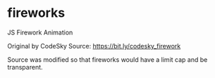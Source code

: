 # fireworks
 JS Firework Animation

Original by CodeSky
Source: https://bit.ly/codesky_firework

Source was modified so that fireworks would have a limit cap and be transparent.